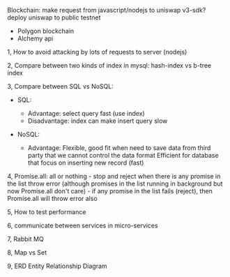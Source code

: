 Blockchain:
make request from javascript/nodejs to uniswap v3-sdk?
deploy uniswap to public testnet

- Polygon blockchain
- Alchemy api

1, How to avoid attacking by lots of requests to server (nodejs)

2, Compare between two kinds of index in mysql: hash-index vs b-tree index

3, Compare between SQL vs NoSQL:
  - SQL:
      * Advantage: select query fast (use index)
      * Disadvantage: index can make insert query slow

  - NoSQL:
      * Advantage:
          Flexible, good fit when need to save data from third party that we cannot control the data format
          Efficient for database that focus on inserting new record (fast)

4, Promise.all: all or nothing
    - stop and reject when there is any promise in the list throw error (although promises in the list running in background but now Promise.all don't care)
    - if any promise in the list fails (reject), then Promise.all will throw error also

5, How to test performance

6, communicate between services in micro-services

7, Rabbit MQ

8, Map vs Set

9, ERD Entity Relationship Diagram
